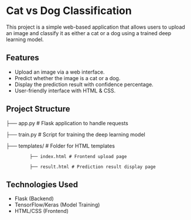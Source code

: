 # Cat vs Dog Classification

This project is a simple web-based application that allows users to upload an image and classify it as either a cat or a dog using a trained deep learning model.

## Features
- Upload an image via a web interface.
- Predict whether the image is a cat or a dog.
- Display the prediction result with confidence percentage.
- User-friendly interface with HTML & CSS.

## Project Structure

├── app.py # Flask application to handle requests 

├── train.py # Script for training the deep learning model

├── templates/ # Folder for HTML templates 

             ├── index.html # Frontend upload page 
             
             ├── result.html # Prediction result display page 
             
## Technologies Used
- Flask (Backend)
- TensorFlow/Keras (Model Training)
- HTML/CSS (Frontend)
